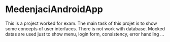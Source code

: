 # MedenjaciAndroidApp
This is a project worked for exam. The main task of this projet is to show some concepts of user interfaces.
There is not work with database. Mocked datas are used just to show menu, login form, consistency, error handling ...

